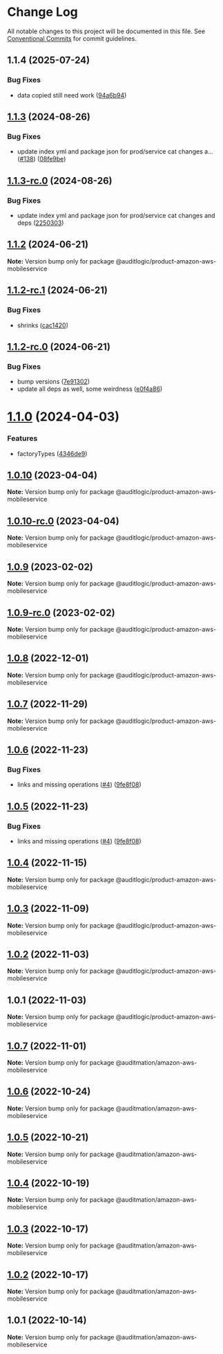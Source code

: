 # Change Log

All notable changes to this project will be documented in this file.
See [Conventional Commits](https://conventionalcommits.org) for commit guidelines.

## 1.1.4 (2025-07-24)


### Bug Fixes

* data copied still need work ([94a6b94](https://github.com/zerobias-org/product/commit/94a6b942fb0516367548599d739529536132755a))





## [1.1.3](https://github.com/auditlogic/product/compare/@auditlogic/product-amazon-aws-mobileservice@1.1.2...@auditlogic/product-amazon-aws-mobileservice@1.1.3) (2024-08-26)


### Bug Fixes

* update index yml and package json for prod/service cat changes a… ([#138](https://github.com/auditlogic/product/issues/138)) ([08fe9be](https://github.com/auditlogic/product/commit/08fe9beb1c8457462a19bc69caa02e6212d97e1a))





## [1.1.3-rc.0](https://github.com/auditlogic/product/compare/@auditlogic/product-amazon-aws-mobileservice@1.1.2...@auditlogic/product-amazon-aws-mobileservice@1.1.3-rc.0) (2024-08-26)


### Bug Fixes

* update index yml and package json for prod/service cat changes and deps ([2250303](https://github.com/auditlogic/product/commit/225030363a363608240135b7ebed386b28f01e4b))





## [1.1.2](https://github.com/auditlogic/product/compare/@auditlogic/product-amazon-aws-mobileservice@1.1.2-rc.1...@auditlogic/product-amazon-aws-mobileservice@1.1.2) (2024-06-21)

**Note:** Version bump only for package @auditlogic/product-amazon-aws-mobileservice





## [1.1.2-rc.1](https://github.com/auditlogic/product/compare/@auditlogic/product-amazon-aws-mobileservice@1.1.2-rc.0...@auditlogic/product-amazon-aws-mobileservice@1.1.2-rc.1) (2024-06-21)


### Bug Fixes

* shrinks ([cac1420](https://github.com/auditlogic/product/commit/cac14200fefcd8183ab69fe89a47bd3f70f563e9))





## [1.1.2-rc.0](https://github.com/auditlogic/product/compare/@auditlogic/product-amazon-aws-mobileservice@1.1.0...@auditlogic/product-amazon-aws-mobileservice@1.1.2-rc.0) (2024-06-21)


### Bug Fixes

* bump versions ([7e91302](https://github.com/auditlogic/product/commit/7e913023b8b312150ed7762c32fbbe616be71de5))
* update all deps as well, some weirdness ([e0f4a86](https://github.com/auditlogic/product/commit/e0f4a864714e2d3de6bbf3da014d5312fe53be2f))





# [1.1.0](https://github.com/auditlogic/product/compare/@auditlogic/product-amazon-aws-mobileservice@1.0.10...@auditlogic/product-amazon-aws-mobileservice@1.1.0) (2024-04-03)


### Features

* factoryTypes ([4346de9](https://github.com/auditlogic/product/commit/4346de92693aee892fccf725338ffc7b80ab182b))





## [1.0.10](https://github.com/auditlogic/product/compare/@auditlogic/product-amazon-aws-mobileservice@1.0.9...@auditlogic/product-amazon-aws-mobileservice@1.0.10) (2023-04-04)

**Note:** Version bump only for package @auditlogic/product-amazon-aws-mobileservice





## [1.0.10-rc.0](https://github.com/auditlogic/product/compare/@auditlogic/product-amazon-aws-mobileservice@1.0.9...@auditlogic/product-amazon-aws-mobileservice@1.0.10-rc.0) (2023-04-04)

**Note:** Version bump only for package @auditlogic/product-amazon-aws-mobileservice





## [1.0.9](https://github.com/auditlogic/product/compare/@auditlogic/product-amazon-aws-mobileservice@1.0.8...@auditlogic/product-amazon-aws-mobileservice@1.0.9) (2023-02-02)

**Note:** Version bump only for package @auditlogic/product-amazon-aws-mobileservice





## [1.0.9-rc.0](https://github.com/auditlogic/product/compare/@auditlogic/product-amazon-aws-mobileservice@1.0.8...@auditlogic/product-amazon-aws-mobileservice@1.0.9-rc.0) (2023-02-02)

**Note:** Version bump only for package @auditlogic/product-amazon-aws-mobileservice





## [1.0.8](https://github.com/auditlogic/product/compare/@auditlogic/product-amazon-aws-mobileservice@1.0.7...@auditlogic/product-amazon-aws-mobileservice@1.0.8) (2022-12-01)

**Note:** Version bump only for package @auditlogic/product-amazon-aws-mobileservice





## [1.0.7](https://github.com/auditlogic/product/compare/@auditlogic/product-amazon-aws-mobileservice@1.0.6...@auditlogic/product-amazon-aws-mobileservice@1.0.7) (2022-11-29)

**Note:** Version bump only for package @auditlogic/product-amazon-aws-mobileservice





## [1.0.6](https://github.com/auditlogic/product/compare/@auditlogic/product-amazon-aws-mobileservice@1.0.4...@auditlogic/product-amazon-aws-mobileservice@1.0.6) (2022-11-23)


### Bug Fixes

* links and missing operations ([#4](https://github.com/auditlogic/product/issues/4)) ([9fe8f08](https://github.com/auditlogic/product/commit/9fe8f08fe7c57fdb79f991ac35bd6ac2e7dcad38))





## [1.0.5](https://github.com/auditlogic/product/compare/@auditlogic/product-amazon-aws-mobileservice@1.0.4...@auditlogic/product-amazon-aws-mobileservice@1.0.5) (2022-11-23)


### Bug Fixes

* links and missing operations ([#4](https://github.com/auditlogic/product/issues/4)) ([9fe8f08](https://github.com/auditlogic/product/commit/9fe8f08fe7c57fdb79f991ac35bd6ac2e7dcad38))





## [1.0.4](https://github.com/auditlogic/product/compare/@auditlogic/product-amazon-aws-mobileservice@1.0.3...@auditlogic/product-amazon-aws-mobileservice@1.0.4) (2022-11-15)

**Note:** Version bump only for package @auditlogic/product-amazon-aws-mobileservice





## [1.0.3](https://github.com/auditlogic/product/compare/@auditlogic/product-amazon-aws-mobileservice@1.0.2...@auditlogic/product-amazon-aws-mobileservice@1.0.3) (2022-11-09)

**Note:** Version bump only for package @auditlogic/product-amazon-aws-mobileservice





## [1.0.2](https://github.com/auditlogic/product/compare/@auditlogic/product-amazon-aws-mobileservice@1.0.1...@auditlogic/product-amazon-aws-mobileservice@1.0.2) (2022-11-03)

**Note:** Version bump only for package @auditlogic/product-amazon-aws-mobileservice





## 1.0.1 (2022-11-03)

**Note:** Version bump only for package @auditlogic/product-amazon-aws-mobileservice





## [1.0.7](https://github.com/auditmation/store-content/compare/@auditmation/amazon-aws-mobileservice@1.0.6...@auditmation/amazon-aws-mobileservice@1.0.7) (2022-11-01)

**Note:** Version bump only for package @auditmation/amazon-aws-mobileservice





## [1.0.6](https://github.com/auditmation/store-content/compare/@auditmation/amazon-aws-mobileservice@1.0.5...@auditmation/amazon-aws-mobileservice@1.0.6) (2022-10-24)

**Note:** Version bump only for package @auditmation/amazon-aws-mobileservice





## [1.0.5](https://github.com/auditmation/store-content/compare/@auditmation/amazon-aws-mobileservice@1.0.4...@auditmation/amazon-aws-mobileservice@1.0.5) (2022-10-21)

**Note:** Version bump only for package @auditmation/amazon-aws-mobileservice





## [1.0.4](https://github.com/auditmation/store-content/compare/@auditmation/amazon-aws-mobileservice@1.0.3...@auditmation/amazon-aws-mobileservice@1.0.4) (2022-10-19)

**Note:** Version bump only for package @auditmation/amazon-aws-mobileservice





## [1.0.3](https://github.com/auditmation/store-content/compare/@auditmation/amazon-aws-mobileservice@1.0.2...@auditmation/amazon-aws-mobileservice@1.0.3) (2022-10-17)

**Note:** Version bump only for package @auditmation/amazon-aws-mobileservice





## [1.0.2](https://github.com/auditmation/store-content/compare/@auditmation/amazon-aws-mobileservice@1.0.1...@auditmation/amazon-aws-mobileservice@1.0.2) (2022-10-17)

**Note:** Version bump only for package @auditmation/amazon-aws-mobileservice





## 1.0.1 (2022-10-14)

**Note:** Version bump only for package @auditmation/amazon-aws-mobileservice
